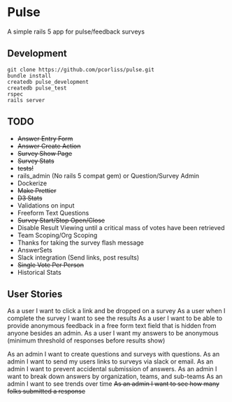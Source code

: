 # Pulse

A simple rails 5 app for pulse/feedback surveys

## Development

```
git clone https://github.com/pcorliss/pulse.git
bundle install
createdb pulse_development
createdb pulse_test
rspec
rails server
```

## TODO

* ~~Answer Entry Form~~
* ~~Answer Create Action~~
* ~~Survey Show Page~~
* ~~Survey Stats~~
* ~~tests!~~
* rails_admin (No rails 5 compat gem) or Question/Survey Admin
* Dockerize
* ~~Make Prettier~~
* ~~D3 Stats~~
* Validations on input
* Freeform Text Questions
* ~~Survey Start/Stop Open/Close~~
* Disable Result Viewing until a critical mass of votes have been retrieved
* Team Scoping/Org Scoping
* Thanks for taking the survey flash message
* AnswerSets
* Slack integration (Send links, post results)
* ~~Single Vote Per Person~~
* Historical Stats

## User Stories

As a user I want to click a link and be dropped on a survey
As a user when I complete the survey I want to see the results
As a user I want to be able to provide anonymous feedback in a free form text field that is hidden from anyone besides an admin.
As a user I want my answers to be anonymous (minimum threshold of responses before results show)

As an admin I want to create questions and surveys with questions.
As an admin I want to send my users links to surveys via slack or email.
As an admin I want to prevent accidental submission of answers.
As an admin I want to break down answers by organization, teams, and sub-teams
As an admin I want to see trends over time
~~As an admin I want to see how many folks submitted a response~~
